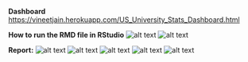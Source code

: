 **Dashboard**
https://vineetjain.herokuapp.com/US_University_Stats_Dashboard.html

**How to run  the RMD file in RStudio**
![alt text](https://github.com/vinejain/r-flexdashboard-data-viz/blob/master/how-to-run/1.jpg?raw=true)
![alt text](https://github.com/vinejain/r-flexdashboard-data-viz/blob/master/how-to-run/2.jpg?raw=true)

**Report:**
![alt text](https://github.com/vinejain/r-flexdashboard-data-viz/blob/master/report/1.jpg?raw=true)
![alt text](https://github.com/vinejain/r-flexdashboard-data-viz/blob/master/report/2.jpg?raw=true)
![alt text](https://github.com/vinejain/r-flexdashboard-data-viz/blob/master/report/3.jpg?raw=true)
![alt text](https://github.com/vinejain/r-flexdashboard-data-viz/blob/master/report/4.jpg?raw=true)
![alt text](https://github.com/vinejain/r-flexdashboard-data-viz/blob/master/report/5.jpg?raw=true)
